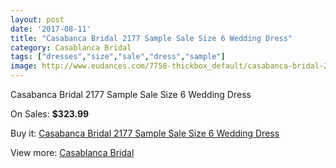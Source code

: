 ```yaml
---
layout: post
date: '2017-08-11'
title: "Casabanca Bridal 2177 Sample Sale Size 6 Wedding Dress"
category: Casablanca Bridal
tags: ["dresses","size","sale","dress","sample"]
image: http://www.eudances.com/7758-thickbox_default/casabanca-bridal-2177-sample-sale-size-6-wedding-dress.jpg
---
```

Casabanca Bridal 2177 Sample Sale Size 6 Wedding Dress

On Sales: **$323.99**
<a href="https://www.eudances.com/en/casablanca-bridal/2741-casabanca-bridal-2177-sample-sale-size-6-wedding-dress.html"><amp-img layout="responsive" width="600" height="600" src="//www.eudances.com/7758-thickbox_default/casabanca-bridal-2177-sample-sale-size-6-wedding-dress.jpg" alt="Casabanca Bridal 2177 Sample Sale Size 6 Wedding Dress 0" /></a>
<a href="https://www.eudances.com/en/casablanca-bridal/2741-casabanca-bridal-2177-sample-sale-size-6-wedding-dress.html"><amp-img layout="responsive" width="600" height="600" src="//www.eudances.com/7760-thickbox_default/casabanca-bridal-2177-sample-sale-size-6-wedding-dress.jpg" alt="Casabanca Bridal 2177 Sample Sale Size 6 Wedding Dress 1" /></a>
<a href="https://www.eudances.com/en/casablanca-bridal/2741-casabanca-bridal-2177-sample-sale-size-6-wedding-dress.html"><amp-img layout="responsive" width="600" height="600" src="//www.eudances.com/7759-thickbox_default/casabanca-bridal-2177-sample-sale-size-6-wedding-dress.jpg" alt="Casabanca Bridal 2177 Sample Sale Size 6 Wedding Dress 2" /></a>

Buy it: [Casabanca Bridal 2177 Sample Sale Size 6 Wedding Dress](https://www.eudances.com/en/casablanca-bridal/2741-casabanca-bridal-2177-sample-sale-size-6-wedding-dress.html "Casabanca Bridal 2177 Sample Sale Size 6 Wedding Dress")

View more: [Casablanca Bridal](https://www.eudances.com/en/4-casablanca-bridal "Casablanca Bridal")